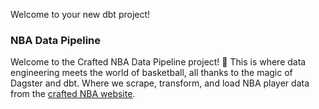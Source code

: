 Welcome to your new dbt project!

### NBA Data Pipeline
Welcome to the Crafted NBA Data Pipeline project! 🏀 This is where data engineering meets the world of basketball, all thanks to the magic of Dagster and dbt. Where we scrape, transform, and load NBA player data from the [crafted NBA website](https://craftednba.com/players).